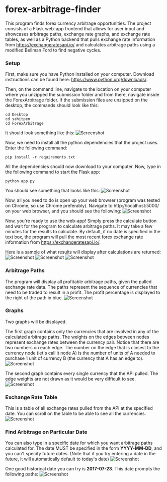 # forex-arbitrage-finder
This program finds forex currency arbitrage opportunities.
The project consists of a Flask web-app frontend that allows for user input and
showcases arbitrage paths, exchange rate graphs, and exchange rate tables, as well
as a Python backend that pulls exchange rate information from https://exchangeratesapi.io/
and calculates arbitrage paths using a modified Bellman Ford to find negative cycles.

### Setup
First, make sure you have Python installed on your computer. Download instructions
can be found here: https://www.python.org/downloads/.

Then, on the command line, navigate to the location on your computer where you
unzipped the submission folder and from there, navigate inside the ForexArbitrage
folder. If the submission files are unzipped on the desktop, the commands should look
like this:
```
cd Desktop
cd sahitpen
cd ForexArbitrage
```
It should look something like this:
![Screenshot](screenshots/first.png)

Now, we need to install all the python dependencies that the project uses. Enter
the following command:  
```
pip install -r requirements.txt
```
All the dependencies should now download to your computer.
Now, type in the following command to start the Flask app:
```
python app.py
```
You should see something that looks like this:
![Screenshot](screenshots/second.png)

Now, all you need to do is open up your web browser (program was tested on Chrome, so
use Chrome preferably). Navigate to http://localhost:5000/ on your web browser, and
you should see the following:
![Screenshot](screenshots/third.png)

Now, you're ready to use the web-app! Simply press the calculate button and wait
for the program to calculate arbitrage paths. It may take a few minutes for the
results to calculate. By default, if no date is specified in the text box, the
program will pull the most recent forex exchange rate information from https://exchangeratesapi.io/.

Here is a sample of what results will display after calculations are returned:
![Screenshot](screenshots/default1.png)
![Screenshot](screenshots/default2.png)
![Screenshot](screenshots/default3.png)

### Arbitrage Paths
The program will display all profitable arbitrage paths, given the pulled exchange
rate data. The paths represent the sequence of currencies that need to be traded
to result in a profit. The profit percentage is displayed to the right of the path in blue.
![Screenshot](screenshots/fourth.png)

### Graphs
Two graphs will be displayed.

The first graph contains only the currencies that
are involved in any of the calculated arbitrage paths. The weights on
the edges between nodes represent exchange rates between the currency pair. Notice
that there are two numbers on each edge. The number on the edge
that is closest to the currency node (let's call it node A) is the number of units of A needed
to purchase 1 unit of currency B (the currency that A has an edge to).
![Screenshot](screenshots/fifth.png)

The second graph contains every single currency that the API pulled. The edge weights
are not drawn as it would be very difficult to see.
![Screenshot](screenshots/sixth.png)

### Exchange Rate Table
This is a table of all exchange rates pulled from the API at the specified date. You can
scroll on the table to be able to see all the currencies.
![Screenshot](screenshots/seventh.png)

### Find Arbitrage on Particular Date
You can also type in a specific date for which you want arbitrage paths calculated for.
The date MUST be specified in the form **YYYY-MM-DD**, and you can't specify future dates. (Note
that if you try entering a date in the future, it will automatically default to today's date)
![Screenshot](screenshots/ninth.png)

One good historical date you can try is **2017-07-23**. This date prompts the following paths:
![Screenshot](screenshots/eigth.png)
